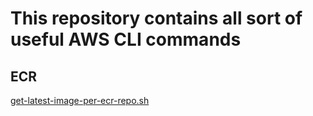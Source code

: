# This repository contains all sort of useful AWS CLI commands

## ECR
[get-latest-image-per-ecr-repo.sh](ecr/get-latest-image-per-ecr-repo.md)
